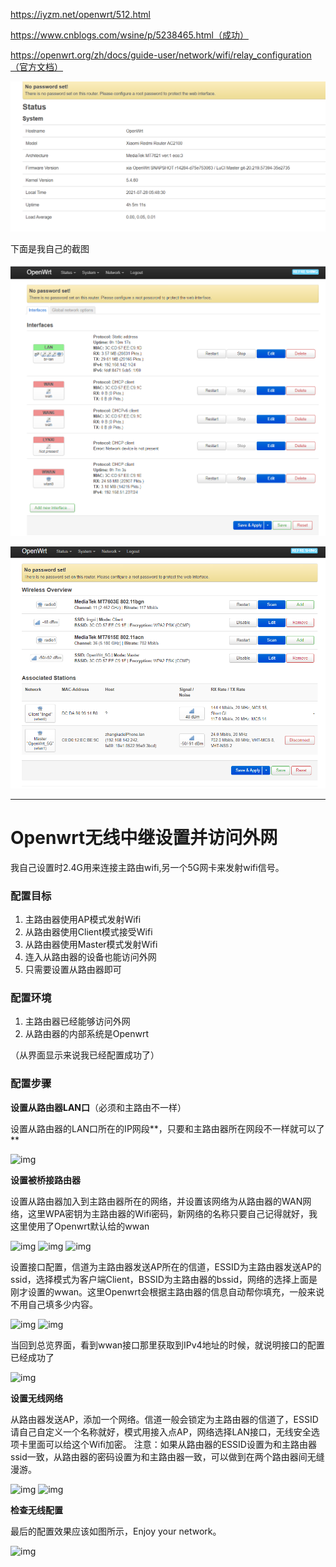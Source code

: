 https://iyzm.net/openwrt/512.html

https://www.cnblogs.com/wsine/p/5238465.html（成功）

https://openwrt.org/zh/docs/guide-user/network/wifi/relay_configuration（官方文档）



![image-20210728134852496](设置中继路由器.assets/image-20210728134852496.png)



下面是我自己的截图

![image-20210728104430253](设置中继路由器.assets/image-20210728104430253.png)



![image-20210728104414624](设置中继路由器.assets/image-20210728104414624.png)



--------------



# Openwrt无线中继设置并访问外网

我自己设置时2.4G用来连接主路由wifi,另一个5G网卡来发射wifi信号。

### 配置目标

1. 主路由器使用AP模式发射Wifi
2. 从路由器使用Client模式接受Wifi
3. 从路由器使用Master模式发射Wifi
4. 连入从路由器的设备也能访问外网
5. 只需要设置从路由器即可

### 配置环境

1. 主路由器已经能够访问外网
2. 从路由器的内部系统是Openwrt

（从界面显示来说我已经配置成功了）

### 配置步骤

**设置从路由器LAN口**（必须和主路由不一样）

设置从路由器的LAN口所在的IP网段**，只要和主路由器所在网段不一样就可以了**

![img](https://images2015.cnblogs.com/blog/701997/201603/701997-20160303142357705-1616422824.png)

**设置被桥接路由器**

设置从路由器加入到主路由器所在的网络，并设置该网络为从路由器的WAN网络，这里WPA密钥为主路由器的Wifi密码，新网络的名称只要自己记得就好，我这里使用了Openwrt默认给的wwan

![img](https://images2015.cnblogs.com/blog/701997/201603/701997-20160303142426330-545402831.png)
![img](https://images2015.cnblogs.com/blog/701997/201603/701997-20160303142432580-955249385.png)
![img](https://images2015.cnblogs.com/blog/701997/201603/701997-20160303142438112-1581381618.png)

设置接口配置，信道为主路由器发送AP所在的信道，ESSID为主路由器发送AP的ssid，选择模式为客户端Client，BSSID为主路由器的bssid，网络的选择上面是刚才设置的wwan。这里Openwrt会根据主路由器的信息自动帮你填充，一般来说不用自己填多少内容。

![img](https://images2015.cnblogs.com/blog/701997/201603/701997-20160303142555612-145452321.png)
![img](https://images2015.cnblogs.com/blog/701997/201603/701997-20160303142604205-2040498167.png)

当回到总览界面，看到wwan接口那里获取到IPv4地址的时候，就说明接口的配置已经成功了

![img](https://images2015.cnblogs.com/blog/701997/201603/701997-20160303142618315-902082032.png)

**设置无线网络**

从路由器发送AP，添加一个网络。信道一般会锁定为主路由器的信道了，ESSID请自己自定义一个名称就好，模式用接入点AP，网络选择LAN接口，无线安全选项卡里面可以给这个Wifi加密。
注意：如果从路由器的ESSID设置为和主路由器ssid一致，从路由器的密码设置为和主路由器一致，可以做到在两个路由器间无缝漫游。

![img](https://images2015.cnblogs.com/blog/701997/201603/701997-20160303142640721-1756013656.png)
![img](https://images2015.cnblogs.com/blog/701997/201603/701997-20160303142646940-416869814.png)

**检查无线配置**

最后的配置效果应该如图所示，Enjoy your network。

![img](https://images2015.cnblogs.com/blog/701997/201603/701997-20160303142657659-1561971568.png)